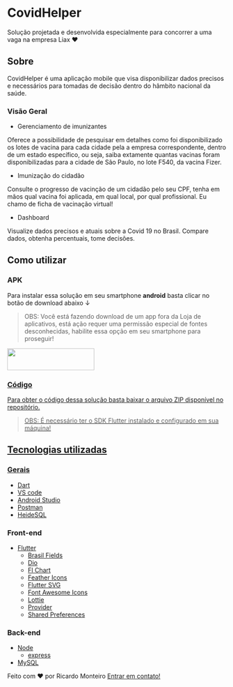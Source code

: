# CovidHelper

Solução projetada e desenvolvida especialmente para concorrer a uma vaga na empresa Liax ♥

## Sobre

CovidHelper é uma aplicação mobile que visa disponibilizar dados precisos e necessários para tomadas de decisão dentro do hâmbito nacional da saúde.

### Visão Geral

  * Gerenciamento de imunizantes
  
   Oferece a possibilidade de pesquisar em detalhes como foi disponibilizado os lotes de vacina para cada cidade pela a empresa correspondente, dentro de um estado específico, ou seja, saiba extamente quantas vacinas foram disponibilizadas para a cidade de São Paulo, no lote F540, da vacina Fizer.
  
   * Imunização do cidadão
  
  Consulte o progresso de vacinção de um cidadão pelo seu CPF, tenha em mãos qual vacina foi aplicada, em qual local, por qual profissional. Eu chamo de ficha de vacinação virtual! 
  
  * Dashboard
    
  Visualize dados precisos e atuais sobre a Covid 19 no Brasil. Compare dados, obtenha percentuais, tome decisões.

  

## Como utilizar

### APK

  Para instalar essa solução em seu smartphone **android** basta clicar no botão de download abaixo ↓
  > OBS: Você está fazendo download de um app fora da Loja de aplicativos, está ação requer uma permissão especial de fontes desconhecidas, habilite essa opção em seu smartphone para proseguir! 
  
  <a href="https://github.com/monteiroricardo/CALC_IMC/blob/master/arquivos/app.apk">
<img src="https://github.com/monteiroricardo/CALC_IMC/blob/master/arquivos/apk_btn.png" width="200" height="50" />
</ a>

### Código
  
  Para obter o código dessa solução basta baixar o arquivo ZIP disponível no repositório.
  > OBS: É necessário ter o SDK Flutter instalado e configurado em sua máquina! 
  
## Tecnologias utilizadas

### Gerais

-  [Dart](https://dart.dev/)
-  [VS code](https://code.visualstudio.com/)
-  [Android Studio](https://developer.android.com/studio)
-  [Postman](https://developer.android.com/studio)
-  [HeideSQL](https://developer.android.com/studio)

### Front-end 
  
-  [Flutter](https://flutter.dev/)
    * [Brasil Fields](https://pub.dev/packages/brasil_fields)
    * [Dio](https://pub.dev/packages/dio)
    * [Fl Chart](https://pub.dev/packages/dio)
    * [Feather Icons](https://pub.dev/packages/flutter_feather_icons)
    * [Flutter SVG](https://pub.dev/packages/flutter_svg)
    * [Font Awesome Icons](https://pub.dev/packages/font_awesome_flutter)
    * [Lottie](https://pub.dev/packages/lottie)
    * [Provider](https://pub.dev/packages/provider)
    * [Shared Preferences](https://pub.dev/packages/shared_preferences)
    
 ### Back-end 
  
-  [Node](https://flutter.dev/)
    * [express](https://pub.dev/packages/brasil_fields)
-  [MySQL](https://flutter.dev/)
  

Feito com ♥ por Ricardo Monteiro  [Entrar em contato!](https://www.linkedin.com/in/ricardohmonteiro/)
